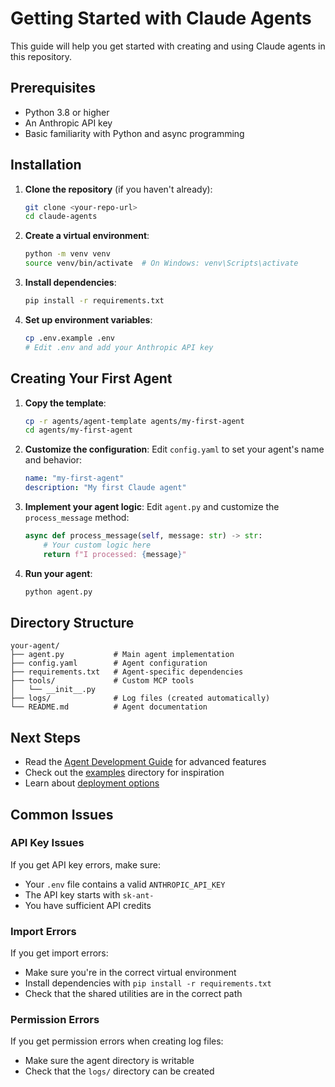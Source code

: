 # Getting Started with Claude Agents

This guide will help you get started with creating and using Claude agents in this repository.

## Prerequisites

- Python 3.8 or higher
- An Anthropic API key
- Basic familiarity with Python and async programming

## Installation

1. **Clone the repository** (if you haven't already):
   ```bash
   git clone <your-repo-url>
   cd claude-agents
   ```

2. **Create a virtual environment**:
   ```bash
   python -m venv venv
   source venv/bin/activate  # On Windows: venv\Scripts\activate
   ```

3. **Install dependencies**:
   ```bash
   pip install -r requirements.txt
   ```

4. **Set up environment variables**:
   ```bash
   cp .env.example .env
   # Edit .env and add your Anthropic API key
   ```

## Creating Your First Agent

1. **Copy the template**:
   ```bash
   cp -r agents/agent-template agents/my-first-agent
   cd agents/my-first-agent
   ```

2. **Customize the configuration**:
   Edit `config.yaml` to set your agent's name and behavior:
   ```yaml
   name: "my-first-agent"
   description: "My first Claude agent"
   ```

3. **Implement your agent logic**:
   Edit `agent.py` and customize the `process_message` method:
   ```python
   async def process_message(self, message: str) -> str:
       # Your custom logic here
       return f"I processed: {message}"
   ```

4. **Run your agent**:
   ```bash
   python agent.py
   ```

## Directory Structure

```
your-agent/
├── agent.py           # Main agent implementation
├── config.yaml        # Agent configuration
├── requirements.txt   # Agent-specific dependencies
├── tools/             # Custom MCP tools
│   └── __init__.py
├── logs/              # Log files (created automatically)
└── README.md          # Agent documentation
```

## Next Steps

- Read the [Agent Development Guide](agent-guide.md) for advanced features
- Check out the [examples](../examples/) directory for inspiration
- Learn about [deployment options](deployment.md)

## Common Issues

### API Key Issues
If you get API key errors, make sure:
- Your `.env` file contains a valid `ANTHROPIC_API_KEY`
- The API key starts with `sk-ant-`
- You have sufficient API credits

### Import Errors
If you get import errors:
- Make sure you're in the correct virtual environment
- Install dependencies with `pip install -r requirements.txt`
- Check that the shared utilities are in the correct path

### Permission Errors
If you get permission errors when creating log files:
- Make sure the agent directory is writable
- Check that the `logs/` directory can be created